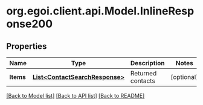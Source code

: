 # org.egoi.client.api.Model.InlineResponse200
## Properties

Name | Type | Description | Notes
------------ | ------------- | ------------- | -------------
**Items** | [**List&lt;ContactSearchResponse&gt;**](ContactSearchResponse.md) | Returned contacts | [optional] 

[[Back to Model list]](../README.md#documentation-for-models) [[Back to API list]](../README.md#documentation-for-api-endpoints) [[Back to README]](../README.md)

